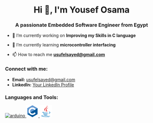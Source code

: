 <h1 align="center">Hi 👋, I'm Yousef Osama</h1>
<h3 align="center">A passionate Embedded Software Engineer from Egypt</h3>

- 🔭 I’m currently working on **Improving my Skills in C language**

- 🌱 I’m currently learning **microcontroller interfacing**

- 📫 How to reach me **usufelsayed@gmail.com**

<h3 align="left">Connect with me:</h3>

- **Email:** usufelsayed@gmail.com
- **LinkedIn:** [Your LinkedIn Profile]([https://www.linkedin.com/in/your-linkedin-profile/](https://www.linkedin.com/in/yousef-hras-5b1322239/))
<p align="left">
</p>

<h3 align="left">Languages and Tools:</h3>
<p align="left"> <a href="https://www.arduino.cc/" target="_blank" rel="noreferrer"> <img src="https://cdn.worldvectorlogo.com/logos/arduino-1.svg" alt="arduino" width="40" height="40"/> </a> <a href="https://www.cprogramming.com/" target="_blank" rel="noreferrer"> <img src="https://raw.githubusercontent.com/devicons/devicon/master/icons/c/c-original.svg" alt="c" width="40" height="40"/> </a> <a href="https://www.java.com" target="_blank" rel="noreferrer"> <img src="https://raw.githubusercontent.com/devicons/devicon/master/icons/java/java-original.svg" alt="java" width="40" height="40"/> </a> </p>
